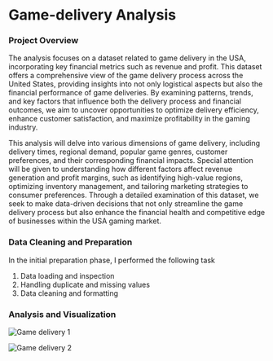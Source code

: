 # Game-delivery Analysis

### Project Overview
The analysis focuses on a dataset related to game delivery in the USA, incorporating key financial metrics such as revenue and profit. This dataset offers a comprehensive view of the game delivery process across the United States, providing insights into not only logistical aspects but also the financial performance of game deliveries. By examining patterns, trends, and key factors that influence both the delivery process and financial outcomes, we aim to uncover opportunities to optimize delivery efficiency, enhance customer satisfaction, and maximize profitability in the gaming industry.

This analysis will delve into various dimensions of game delivery, including delivery times, regional demand, popular game genres, customer preferences, and their corresponding financial impacts. Special attention will be given to understanding how different factors affect revenue generation and profit margins, such as identifying high-value regions, optimizing inventory management, and tailoring marketing strategies to consumer preferences. Through a detailed examination of this dataset, we seek to make data-driven decisions that not only streamline the game delivery process but also enhance the financial health and competitive edge of businesses within the USA gaming market.

### Data Cleaning and Preparation
In the initial preparation phase, I performed the following task
  1. Data loading and inspection
  2. Handling duplicate and missing values
  3. Data cleaning and formatting

### Analysis and Visualization

![Game delivery 1](https://github.com/Adefemi010/Game-delivery/assets/149597242/b151b54b-7386-4da8-9ceb-83ae2be37f57)


![Game delivery 2](https://github.com/Adefemi010/Game-delivery/assets/149597242/c240f920-6127-466a-aa4b-dedd5e8dbf03)
